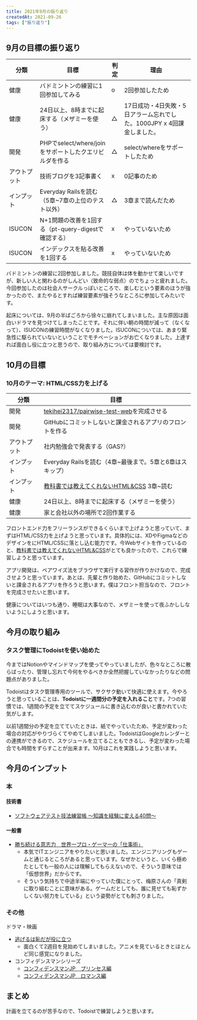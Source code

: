 ```yaml
---
title: 2021年9月の振り返り
createdAt: 2021-09-26
tags: ["振り返り"]
---
```


## 9月の目標の振り返り

| 分類         | 目標                                                   | 判定 | 理由                                                                  |
| ------------ | ------------------------------------------------------ | ---- | --------------------------------------------------------------------- |
| 健康         | バドミントンの練習に1回参加してみる                    | o    | 2回参加したため                                                       |
| 健康         | 24日以上、8時までに起床する（メザミーを使う）          | △    | 17日成功・4日失敗・5日アラーム忘れでした。1000JPY x 4回課金しました。 |
| 開発         | PHPでselect/where/joinをサポートしたクエリビルダを作る | △    | select/whereをサポートしたため                                        |
| アウトプット | 技術ブログを3記事書く                                  | x    | 0記事のため                                                           |
| インプット   | Everyday Railsを読む（5章~7章の上位のテスト以外）      | △    | 3章まで読んだため                                                     |
| ISUCON       | N+1問題の改善を1回する（pt-query-digestで確認する）    | x    | やっていないため                                                      |
| ISUCON       | インデックスを貼る改善を1回する                        | x    | やっていないため                                                      |

バドミントンの練習に2回参加しました。競技自体は体を動かせて楽しいですが、新しい人と関わるのがしんどい（致命的な弱点）のでちょっと疲れました。今回参加したのは社会人サークルっぽいところで、楽しむという要素のほうが強かったので、またやるとすれば練習要素が強そうなところに参加してみたいです。

起床については、9月の半ばごろから徐々に崩れてしまいました。主な原因は面白いドラマを見つけてしまったことです。それに伴い朝の時間が減って（なくなって）、ISUCONの練習時間がなくなりました。ISUCONについては、あまり緊急性に駆られていないということでモチベーションがお亡くなりました。上達すれば面白し役に立つと思うので、取り組み方については要検討です。

## 10月の目標

### 10月のテーマ: HTML/CSS力を上げる

| 分類         | 目標                                                                                                                             |
| ------------ | -------------------------------------------------------------------------------------------------------------------------------- |
| 開発         | [tekihei2317/pairwise-test-web](https://github.com/tekihei2317/pairwise-test-web)を完成させる                                    |
| 開発         | GitHubにコミットしないと課金されるアプリのフロントを作る                                                                         |
| アウトプット | 社内勉強会で発表する（GAS?）                                                                                                     |
| インプット   | Everyday Railsを読む（4章~最後まで。5章と6章はスキップ）                                                                         |
| インプット   | [教科書では教えてくれないHTML&CSS](https://www.amazon.co.jp/dp/B0991Z8CVM/ref=dp-kindle-redirect?_encoding=UTF8&btkr=1) 3章~読む |
| 健康         | 24日以上、8時までに起床する（メザミーを使う）                                                                                    |
| 健康         | 家と会社以外の場所で2回作業する                                                                                                  |

フロントエンド力をフリーランスができるくらいまで上げようと思っていて、まずはHTML/CSS力を上げようと思っています。具体的には、XDやFigmaなどのデザインをにHTML/CSSに落とし込む能力です。今Webサイトを作っているのと、[教科書では教えてくれないHTML&CSS](https://www.amazon.co.jp/dp/B0991Z8CVM/ref=dp-kindle-redirect?_encoding=UTF8&btkr=1)がとても良かったので、これらで練習しようと思っています。

アプリ開発は、ペアワイズ法をブラウザで実行する習作が作りかけなので、完成させようと思っています。あとは、先輩と作り始めた、GitHubにコミットしないと課金されるアプリを作ろうと思います。僕はフロント担当なので、フロントを完成させたいと思います。

健康についてはいつも通り、睡眠は大事なので、メザミーを使って夜ふかししないようにしようと思います。

## 今月の取り組み

### タスク管理にTodoistを使い始めた

今まではNotionやマインドマップを使ってやっていましたが、色々なところに散らばったり、管理し忘れて今何をやるべきか全然把握していなかったりなどの問題点がありました。

Todoistはタスク管理専用のツールで、サクサク動いて快適に使えます。今やろうと思っていることは、**Todoistに一週間分の予定を入れること**です。7つの習慣では、1週間の予定を立ててスケジュールに書き込むのが良いと書かれていた気がします。

以前1週間分の予定を立てていたときは、紙でやっていたため、予定が変わった場合の対応がやりづらくてやめてしまいました。TodoistはGoogleカレンダーとの連携ができるので、スケジュールを立てることもできるし、予定が変わった場合でも時間をずらすことが出来ます。10月はこれを実践しようと思います。

## 今月のインプット

### 本

#### 技術書

- [ソフトウェアテスト技法練習帳 ～知識を経験に変える40問～](https://www.amazon.co.jp/dp/B082ZX1YHW/ref=dp-kindle-redirect?_encoding=UTF8&btkr=1)

#### 一般書

- [勝ち続ける意志力　世界一プロ・ゲーマーの「仕事術」](https://www.amazon.co.jp/gp/product/B009YES5KA/ref=ppx_yo_dt_b_d_asin_title_o02?ie=UTF8&psc=1)
  - 本気でITエンジニアをやりたいと思いました。エンジニアリングもゲームと通じるところがあると思っています。なぜかというと、いくら極めたとしても一般の人には理解してもらえないので、そういう意味では「仮想世界」だからです。
  - そういう気持ちで中途半端にやっていた僕にとって、梅原さんの「真剣に取り組むことに意味がある。ゲームだとしても、誰に見せても恥ずかしくない努力をしている」という姿勢がとても刺さりました。

### その他

ドラマ・映画

- [逃げるは恥だが役に立つ](https://www.amazon.co.jp/%E9%80%83%E3%81%92%E3%82%8B%E3%81%AF%E6%81%A5%E3%81%A0%E3%81%8C%E5%BD%B9%E3%81%AB%E7%AB%8B%E3%81%A4%E3%80%90TBS%E3%82%AA%E3%83%B3%E3%83%87%E3%83%9E%E3%83%B3%E3%83%89%E3%80%91/dp/B01M6W1TGW)
  - 面白くて2週目を見始めてしまいました。アニメを見ているときとほとんど同じ感覚になりました。
- コンフィデンスマンシリーズ
  - [コンフィデンスマンJP　プリンセス編](https://www.amazon.co.jp/%E3%82%B3%E3%83%B3%E3%83%95%E3%82%A3%E3%83%87%E3%83%B3%E3%82%B9%E3%83%9E%E3%83%B3JP-%E3%83%97%E3%83%AA%E3%83%B3%E3%82%BB%E3%82%B9%E7%B7%A8-%E9%95%B7%E6%BE%A4%E3%81%BE%E3%81%95%E3%81%BF/dp/B08R2Z2Y39)
  - [コンフィデンスマンJP　ロマンス編](https://www.amazon.co.jp/%E3%82%B3%E3%83%B3%E3%83%95%E3%82%A3%E3%83%87%E3%83%B3%E3%82%B9%E3%83%9E%E3%83%B3JP-%E3%83%AD%E3%83%9E%E3%83%B3%E3%82%B9%E7%B7%A8-%E9%95%B7%E6%BE%A4%E3%81%BE%E3%81%95%E3%81%BF/dp/B0826D6CQC)

## まとめ

計画を立てるのが苦手なので、Todoistで練習しようと思います。
